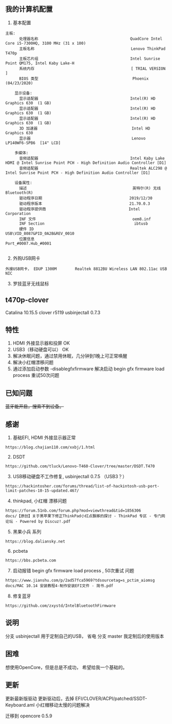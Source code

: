 ## 我的计算机配置
1. 基本配置
```
主板:
      处理器名称                                        QuadCore Intel Core i5-7300HQ, 3100 MHz (31 x 100)
      主板名称                                          Lenovo ThinkPad T470p
      主板芯片组                                        Intel Sunrise Point QM175, Intel Kaby Lake-H
      系统内存                                          [ TRIAL VERSION ]      
      BIOS 类型                                         Phoenix (04/23/2020)

    显示设备:
      显示适配器                                        Intel(R) HD Graphics 630  (1 GB)
      显示适配器                                        Intel(R) HD Graphics 630  (1 GB)
      显示适配器                                        Intel(R) HD Graphics 630  (1 GB)
      3D 加速器                                         Intel HD Graphics 630
      显示器                                            Lenovo LP140WF6-SPB6  [14" LCD]

    多媒体:
      音频适配器                                        Intel Kaby Lake HDMI @ Intel Sunrise Point PCH - High Definition Audio Controller [D1]
      音频适配器                                        Realtek ALC298 @ Intel Sunrise Point PCH - High Definition Audio Controller [D1]

    设备属性:
      描述                                              英特尔(R) 无线 Bluetooth(R)
      驱动程序日期                                      2019/12/30
      驱动程序版本                                      21.70.0.3
      驱动程序提供商                                    Intel Corporation
      INF 文件                                          oem8.inf
      INF Section                                       ibtusb
      硬件 ID                                           USB\VID_8087&PID_0A2B&REV_0010
      位置信息                                          Port_#0007.Hub_#0001


```
2. 外购USB网卡
```
外接USB网卡， EDUP 1300M        Realtek 8812BU Wireless LAN 802.11ac USB NIC
```
3. 罗技蓝牙无线鼠标

### 

## t470p-clover
Catalina 10.15.5 
clover r5119
usbinjectall 0.7.3


## 特性
1. HDMI 外接显示器和投屏 OK
2. USB3（移动硬盘可以） OK
3. 解决休眠问题，通过禁用休眠，几分钟到1晚上可正常唤醒
4. 解决小红帽漂移问题
5. 通过添加启动参数 -disablegfxfirmware  解决启动 begin gfx firmware load process  重试50次问题

## 已知问题
~~蓝牙能开启，搜索不到设备。~~



## 感谢
1. 基础EFI, HDMI 外接显示器正常
```
https://blog.chajian110.com/xxbj/1.html

```
2. DSDT 
```
https://github.com/tluck/Lenovo-T460-Clover/tree/master/DSDT.T470
```
3. USB移动硬盘不工作修复, usbinjectall 0.7.5 （USB3？）
```   
https://hackintosher.com/forums/thread/list-of-hackintosh-usb-port-limit-patches-10-15-updated.467/
```
4. thinkpad, 小红帽 漂移问题
```
https://forum.51nb.com/forum.php?mod=viewthread&tid=1856306
docs/【原创】关于黑苹果下修正ThinkPad小红点飘移的探讨 - ThinkPad 专区 - 专门网论坛 - Powered by Discuz!.pdf
```

5. 黑果小兵 系列
```
https://blog.daliansky.net
```
6. pcbeta
```
https://bbs.pcbeta.com
```
7. 启动报错 begin gfx firmware load process   , 50次重试 问题
```
https://www.jianshu.com/p/2ad57fca5969?tdsourcetag=s_pctim_aiomsg
docs/MAC 10.14 安装教程4-制作安装EFI文件 - 简书.pdf
```
8. 修复蓝牙
```
https://github.com/zxystd/IntelBluetoothFirmware
```


## 说明
分支 usbinjectall 用于定制自己的USB， 省电
分支 master 我定制后的使用版本


## 困难
想使用OpenCore，但是总是不成功， 希望给我一个基础的。

## 更新
更新最新版驱动
更新驱动后，去掉 EFI/CLOVER/ACPI/patched/SSDT-Keyboard.aml  小红帽移动太慢的问题解决

迁移到 opencore 0.5.9
